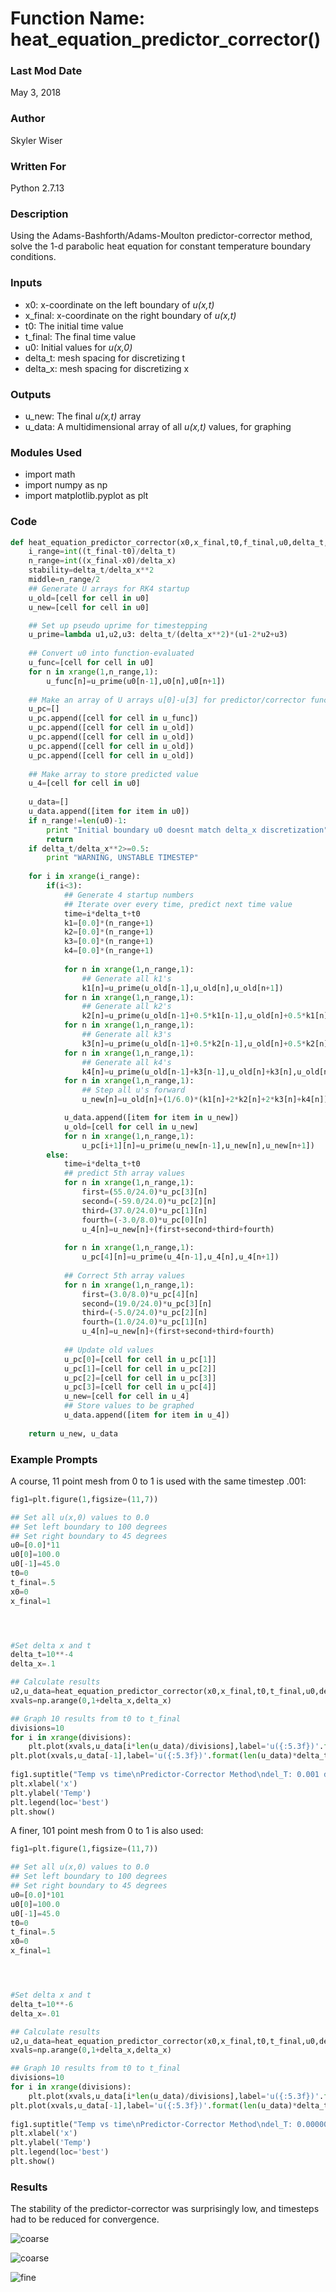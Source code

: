 # Function Name: heat_equation_predictor_corrector()

### Last Mod Date
May 3, 2018
### Author
Skyler Wiser
### Written For
Python 2.7.13
### Description

Using the Adams-Bashforth/Adams-Moulton predictor-corrector method, solve the 1-d parabolic heat equation for constant temperature boundary conditions.

### Inputs

* x0: x-coordinate on the left boundary of _u(x,t)_
* x_final: x-coordinate on the right boundary of _u(x,t)_
* t0: The initial time value
* t_final: The final time value
* u0: Initial values for _u(x,0)_
* delta_t: mesh spacing for discretizing t
* delta_x: mesh spacing for discretizing x


### Outputs

* u_new: The final _u(x,t)_ array
* u_data: A multidimensional array of all _u(x,t)_ values, for graphing

### Modules Used

* import math
* import numpy as np
* import matplotlib.pyplot as plt


### Code

```python
def heat_equation_predictor_corrector(x0,x_final,t0,f_tinal,u0,delta_t,delta_x):
    i_range=int((t_final-t0)/delta_t)
    n_range=int((x_final-x0)/delta_x)
    stability=delta_t/delta_x**2
    middle=n_range/2
    ## Generate U arrays for RK4 startup
    u_old=[cell for cell in u0]
    u_new=[cell for cell in u0]

    ## Set up pseudo uprime for timestepping
    u_prime=lambda u1,u2,u3: delta_t/(delta_x**2)*(u1-2*u2+u3)
    
    ## Convert u0 into function-evaluated
    u_func=[cell for cell in u0]
    for n in xrange(1,n_range,1):
        u_func[n]=u_prime(u0[n-1],u0[n],u0[n+1])
    
    ## Make an array of U arrays u[0]-u[3] for predictor/corrector functions
    u_pc=[]
    u_pc.append([cell for cell in u_func])
    u_pc.append([cell for cell in u_old])
    u_pc.append([cell for cell in u_old])
    u_pc.append([cell for cell in u_old])
    u_pc.append([cell for cell in u_old])
       
    ## Make array to store predicted value
    u_4=[cell for cell in u0]
    
    u_data=[]
    u_data.append([item for item in u0])
    if n_range!=len(u0)-1:
        print "Initial boundary u0 doesnt match delta_x discretization"
        return
    if delta_t/delta_x**2>=0.5:
        print "WARNING, UNSTABLE TIMESTEP"
        
    for i in xrange(i_range):
        if(i<3):
            ## Generate 4 startup numbers
            ## Iterate over every time, predict next time value
            time=i*delta_t+t0
            k1=[0.0]*(n_range+1)
            k2=[0.0]*(n_range+1)
            k3=[0.0]*(n_range+1)
            k4=[0.0]*(n_range+1)
        
            for n in xrange(1,n_range,1):
                ## Generate all k1's
                k1[n]=u_prime(u_old[n-1],u_old[n],u_old[n+1])
            for n in xrange(1,n_range,1):
                ## Generate all k2's
                k2[n]=u_prime(u_old[n-1]+0.5*k1[n-1],u_old[n]+0.5*k1[n],u_old[n+1]+0.5*k1[n+1])
            for n in xrange(1,n_range,1):
                ## Generate all k3's
                k3[n]=u_prime(u_old[n-1]+0.5*k2[n-1],u_old[n]+0.5*k2[n],u_old[n+1]+0.5*k2[n+1])
            for n in xrange(1,n_range,1):
                ## Generate all k4's
                k4[n]=u_prime(u_old[n-1]+k3[n-1],u_old[n]+k3[n],u_old[n+1]+k3[n+1])
            for n in xrange(1,n_range,1):
                ## Step all u's forward
                u_new[n]=u_old[n]+(1/6.0)*(k1[n]+2*k2[n]+2*k3[n]+k4[n])

            u_data.append([item for item in u_new])
            u_old=[cell for cell in u_new]
            for n in xrange(1,n_range,1):
                u_pc[i+1][n]=u_prime(u_new[n-1],u_new[n],u_new[n+1])
        else:
            time=i*delta_t+t0
            ## predict 5th array values
            for n in xrange(1,n_range,1):
                first=(55.0/24.0)*u_pc[3][n]
                second=(-59.0/24.0)*u_pc[2][n]
                third=(37.0/24.0)*u_pc[1][n]
                fourth=(-3.0/8.0)*u_pc[0][n]
                u_4[n]=u_new[n]+(first+second+third+fourth)
                
            for n in xrange(1,n_range,1):
                u_pc[4][n]=u_prime(u_4[n-1],u_4[n],u_4[n+1])
                
            ## Correct 5th array values
            for n in xrange(1,n_range,1):
                first=(3.0/8.0)*u_pc[4][n]
                second=(19.0/24.0)*u_pc[3][n]
                third=(-5.0/24.0)*u_pc[2][n]
                fourth=(1.0/24.0)*u_pc[1][n]
                u_4[n]=u_new[n]+(first+second+third+fourth)
            
            ## Update old values
            u_pc[0]=[cell for cell in u_pc[1]]
            u_pc[1]=[cell for cell in u_pc[2]]
            u_pc[2]=[cell for cell in u_pc[3]]
            u_pc[3]=[cell for cell in u_pc[4]]
            u_new=[cell for cell in u_4]
            ## Store values to be graphed
            u_data.append([item for item in u_4])
    
    return u_new, u_data
```


### Example Prompts

A course, 11 point mesh from 0 to 1 is used with the same timestep .001:

```python
fig1=plt.figure(1,figsize=(11,7))

## Set all u(x,0) values to 0.0
## Set left boundary to 100 degrees
## Set right boundary to 45 degrees
u0=[0.0]*11
u0[0]=100.0
u0[-1]=45.0
t0=0
t_final=.5
x0=0
x_final=1




#Set delta x and t
delta_t=10**-4
delta_x=.1

## Calculate results
u2,u_data=heat_equation_predictor_corrector(x0,x_final,t0,t_final,u0,delta_t,delta_x)
xvals=np.arange(0,1+delta_x,delta_x)

## Graph 10 results from t0 to t_final
divisions=10
for i in xrange(divisions):
    plt.plot(xvals,u_data[i*len(u_data)/divisions],label='u({:5.3f})'.format(i*len(u_data)/divisions*delta_t))
plt.plot(xvals,u_data[-1],label='u({:5.3f})'.format(len(u_data)*delta_t))
            
fig1.suptitle("Temp vs time\nPredictor-Corrector Method\ndel_T: 0.001 del_x: 0.1")
plt.xlabel('x')
plt.ylabel('Temp')
plt.legend(loc='best')
plt.show()
```

A finer, 101 point mesh from 0 to 1 is also used:

```python
fig1=plt.figure(1,figsize=(11,7))

## Set all u(x,0) values to 0.0
## Set left boundary to 100 degrees
## Set right boundary to 45 degrees
u0=[0.0]*101
u0[0]=100.0
u0[-1]=45.0
t0=0
t_final=.5
x0=0
x_final=1




#Set delta x and t
delta_t=10**-6
delta_x=.01

## Calculate results
u2,u_data=heat_equation_predictor_corrector(x0,x_final,t0,t_final,u0,delta_t,delta_x)
xvals=np.arange(0,1+delta_x,delta_x)

## Graph 10 results from t0 to t_final
divisions=10
for i in xrange(divisions):
    plt.plot(xvals,u_data[i*len(u_data)/divisions],label='u({:5.3f})'.format(i*len(u_data)/divisions*delta_t))
plt.plot(xvals,u_data[-1],label='u({:5.3f})'.format(len(u_data)*delta_t))
            
fig1.suptitle("Temp vs time\nPredictor-Corrector Method\ndel_T: 0.000001 del_x: 0.01")
plt.xlabel('x')
plt.ylabel('Temp')
plt.legend(loc='best')
plt.show()
```

### Results

The stability of the predictor-corrector was surprisingly low, and timesteps had to be reduced for convergence.

![coarse](https://swiser.github.io/MATH5620/HW7/pc_coarse_fail.png)

![coarse](https://swiser.github.io/MATH5620/HW7/pc_coarse.png)

![fine](https://swiser.github.io/MATH5620/HW7/pc_fine.png)





